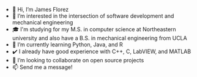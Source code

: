 - 👋 Hi, I’m James Florez
- 👀 I’m interested in the intersection of software development and mechanical engineering
- 🎓 I'm studying for my M.S. in computer science at Northeastern university and also have a B.S. in mechanical engineering from UCLA
- 🌱 I’m currently learning Python, Java, and R
- ✔️ I already have good experience with C++, C, LabVIEW, and MATLAB
- 💞️ I’m looking to collaborate on open source projects
- 📫 Send me a message!

<!---
james-florez/james-florez is a ✨ special ✨ repository because its `README.md` (this file) appears on your GitHub profile.
You can click the Preview link to take a look at your changes.
--->
